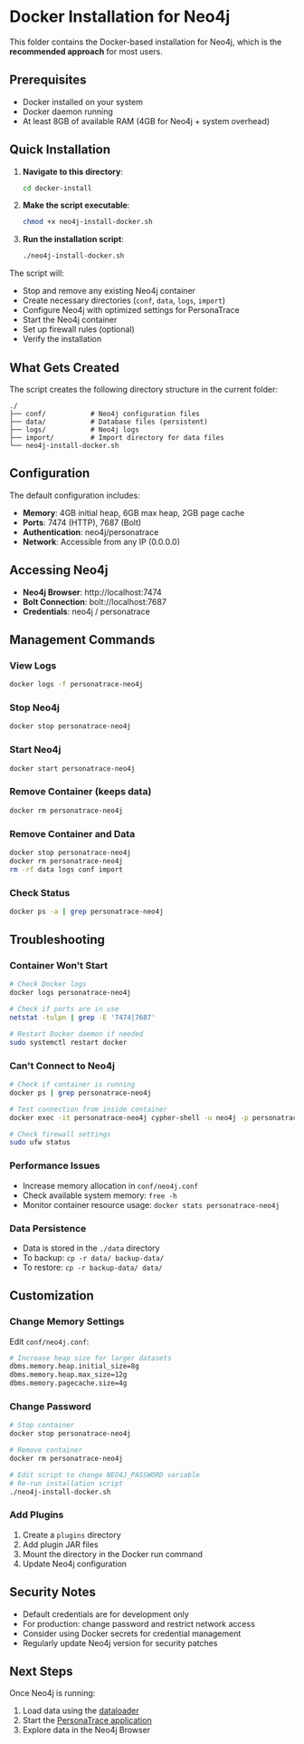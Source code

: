 # Docker Installation for Neo4j

This folder contains the Docker-based installation for Neo4j, which is the **recommended approach** for most users.

## Prerequisites

- Docker installed on your system
- Docker daemon running
- At least 8GB of available RAM (4GB for Neo4j + system overhead)

## Quick Installation

1. **Navigate to this directory**:
   ```bash
   cd docker-install
   ```

2. **Make the script executable**:
   ```bash
   chmod +x neo4j-install-docker.sh
   ```

3. **Run the installation script**:
   ```bash
   ./neo4j-install-docker.sh
   ```

The script will:
- Stop and remove any existing Neo4j container
- Create necessary directories (`conf`, `data`, `logs`, `import`)
- Configure Neo4j with optimized settings for PersonaTrace
- Start the Neo4j container
- Set up firewall rules (optional)
- Verify the installation

## What Gets Created

The script creates the following directory structure in the current folder:

```
./
├── conf/           # Neo4j configuration files
├── data/           # Database files (persistent)
├── logs/           # Neo4j logs
├── import/         # Import directory for data files
└── neo4j-install-docker.sh
```

## Configuration

The default configuration includes:
- **Memory**: 4GB initial heap, 6GB max heap, 2GB page cache
- **Ports**: 7474 (HTTP), 7687 (Bolt)
- **Authentication**: neo4j/personatrace
- **Network**: Accessible from any IP (0.0.0.0)

## Accessing Neo4j

- **Neo4j Browser**: http://localhost:7474
- **Bolt Connection**: bolt://localhost:7687
- **Credentials**: neo4j / personatrace

## Management Commands

### View Logs
```bash
docker logs -f personatrace-neo4j
```

### Stop Neo4j
```bash
docker stop personatrace-neo4j
```

### Start Neo4j
```bash
docker start personatrace-neo4j
```

### Remove Container (keeps data)
```bash
docker rm personatrace-neo4j
```

### Remove Container and Data
```bash
docker stop personatrace-neo4j
docker rm personatrace-neo4j
rm -rf data logs conf import
```

### Check Status
```bash
docker ps -a | grep personatrace-neo4j
```

## Troubleshooting

### Container Won't Start
```bash
# Check Docker logs
docker logs personatrace-neo4j

# Check if ports are in use
netstat -tulpn | grep -E '7474|7687'

# Restart Docker daemon if needed
sudo systemctl restart docker
```

### Can't Connect to Neo4j
```bash
# Check if container is running
docker ps | grep personatrace-neo4j

# Test connection from inside container
docker exec -it personatrace-neo4j cypher-shell -u neo4j -p personatrace "RETURN 1"

# Check firewall settings
sudo ufw status
```

### Performance Issues
- Increase memory allocation in `conf/neo4j.conf`
- Check available system memory: `free -h`
- Monitor container resource usage: `docker stats personatrace-neo4j`

### Data Persistence
- Data is stored in the `./data` directory
- To backup: `cp -r data/ backup-data/`
- To restore: `cp -r backup-data/ data/`

## Customization

### Change Memory Settings
Edit `conf/neo4j.conf`:
```bash
# Increase heap size for larger datasets
dbms.memory.heap.initial_size=8g
dbms.memory.heap.max_size=12g
dbms.memory.pagecache.size=4g
```

### Change Password
```bash
# Stop container
docker stop personatrace-neo4j

# Remove container
docker rm personatrace-neo4j

# Edit script to change NEO4J_PASSWORD variable
# Re-run installation script
./neo4j-install-docker.sh
```

### Add Plugins
1. Create a `plugins` directory
2. Add plugin JAR files
3. Mount the directory in the Docker run command
4. Update Neo4j configuration

## Security Notes

- Default credentials are for development only
- For production: change password and restrict network access
- Consider using Docker secrets for credential management
- Regularly update Neo4j version for security patches

## Next Steps

Once Neo4j is running:
1. Load data using the [dataloader](../../dataloader/README.md)
2. Start the [PersonaTrace application](../../app/README.md)
3. Explore data in the Neo4j Browser 